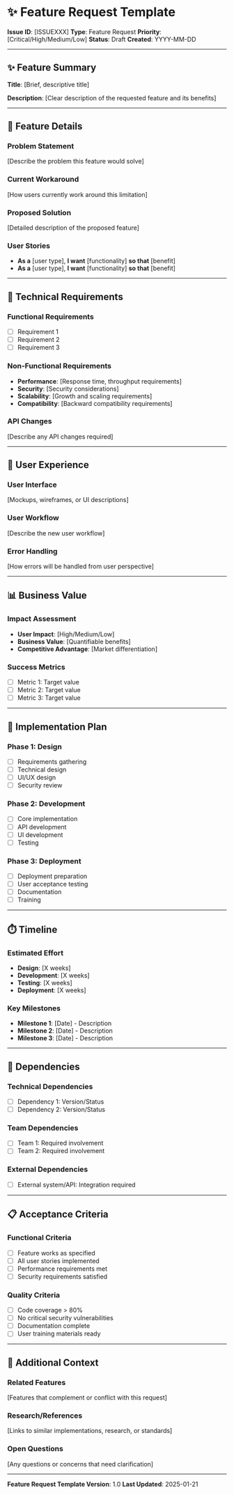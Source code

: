# ✨ **Feature Request Template**

**Issue ID**: [ISSUEXXX]
**Type**: Feature Request
**Priority**: [Critical/High/Medium/Low]
**Status**: Draft
**Created**: YYYY-MM-DD

---

## ✨ **Feature Summary**

**Title**: [Brief, descriptive title]

**Description**:
[Clear description of the requested feature and its benefits]

---

## 🎯 **Feature Details**

### **Problem Statement**
[Describe the problem this feature would solve]

### **Current Workaround**
[How users currently work around this limitation]

### **Proposed Solution**
[Detailed description of the proposed feature]

### **User Stories**
- **As a** [user type], **I want** [functionality] **so that** [benefit]
- **As a** [user type], **I want** [functionality] **so that** [benefit]

---

## 🔧 **Technical Requirements**

### **Functional Requirements**
- [ ] Requirement 1
- [ ] Requirement 2
- [ ] Requirement 3

### **Non-Functional Requirements**
- **Performance**: [Response time, throughput requirements]
- **Security**: [Security considerations]
- **Scalability**: [Growth and scaling requirements]
- **Compatibility**: [Backward compatibility requirements]

### **API Changes**
[Describe any API changes required]

---

## 🎨 **User Experience**

### **User Interface**
[Mockups, wireframes, or UI descriptions]

### **User Workflow**
[Describe the new user workflow]

### **Error Handling**
[How errors will be handled from user perspective]

---

## 📊 **Business Value**

### **Impact Assessment**
- **User Impact**: [High/Medium/Low]
- **Business Value**: [Quantifiable benefits]
- **Competitive Advantage**: [Market differentiation]

### **Success Metrics**
- [ ] Metric 1: Target value
- [ ] Metric 2: Target value
- [ ] Metric 3: Target value

---

## 🔄 **Implementation Plan**

### **Phase 1: Design**
- [ ] Requirements gathering
- [ ] Technical design
- [ ] UI/UX design
- [ ] Security review

### **Phase 2: Development**
- [ ] Core implementation
- [ ] API development
- [ ] UI development
- [ ] Testing

### **Phase 3: Deployment**
- [ ] Deployment preparation
- [ ] User acceptance testing
- [ ] Documentation
- [ ] Training

---

## ⏱️ **Timeline**

### **Estimated Effort**
- **Design**: [X weeks]
- **Development**: [X weeks]
- **Testing**: [X weeks]
- **Deployment**: [X weeks]

### **Key Milestones**
- **Milestone 1**: [Date] - Description
- **Milestone 2**: [Date] - Description
- **Milestone 3**: [Date] - Description

---

## 🔗 **Dependencies**

### **Technical Dependencies**
- [ ] Dependency 1: Version/Status
- [ ] Dependency 2: Version/Status

### **Team Dependencies**
- [ ] Team 1: Required involvement
- [ ] Team 2: Required involvement

### **External Dependencies**
- [ ] External system/API: Integration required

---

## 📋 **Acceptance Criteria**

### **Functional Criteria**
- [ ] Feature works as specified
- [ ] All user stories implemented
- [ ] Performance requirements met
- [ ] Security requirements satisfied

### **Quality Criteria**
- [ ] Code coverage > 80%
- [ ] No critical security vulnerabilities
- [ ] Documentation complete
- [ ] User training materials ready

---

## 💬 **Additional Context**

### **Related Features**
[Features that complement or conflict with this request]

### **Research/References**
[Links to similar implementations, research, or standards]

### **Open Questions**
[Any questions or concerns that need clarification]

---

**Feature Request Template Version**: 1.0
**Last Updated**: 2025-01-21
